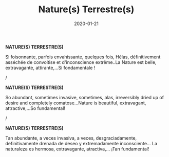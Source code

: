 ﻿---
layout: "gallery.njk"
date: "2020-01-21"
title: "Nature(s) Terrestre(s)"
description: "Si foisonnante, parfois envahissante, quelques fois, Hélas, définitivement asséchée de convoitise et d'inconscience extrême... La Nature est belle, extravagante, attirante... Si fondamentale!"
cover : ""
image_scaling: "125" #en pixel, la taille verticale minimum des images presentes dans la gallery
products:
#   les images produits son dans le dossier "products"
#   - image: nom_de_l_image.jpg
#     link: https://www.pcagallery.com/example
---
**NATURE(S) TERRESTRE(S)**

Si foisonnante, parfois envahissante, quelques fois, Hélas, définitivement asséchée de convoitise et d'inconscience extrême..La Nature est belle, extravagante, attirante,...Si fondamentale !

/

**NATURE(S) TERRESTRE(S)**

So abundant, sometimes invasive, sometimes, alas, irreversibly dried up of desire and completely comatose...Nature is beautiful, extravagant, attractive,...So fundamental!

/

**NATURE(S) TERRESTRE(S)**

Tan abundante, a veces invasiva, a veces, desgraciadamente, definitivamente drenada de deseo y extremadamente inconsciente... La naturaleza es hermosa, extravagante, atractiva,... ¡Tan fundamental!
